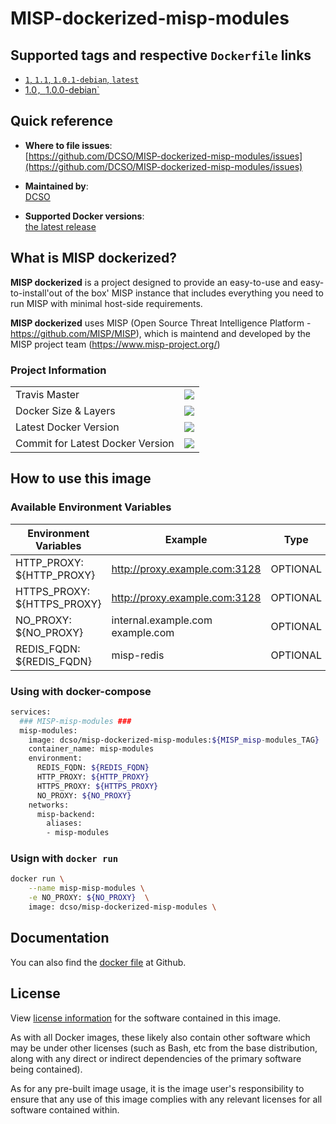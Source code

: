 # MISP-dockerized-misp-modules

## Supported tags and respective `Dockerfile` links

- [`1`, `1.1`, `1.0.1-debian`, `latest`][2]
- [1.0`, `1.0.0-debian`][1]

[1]: https://github.com/DCSO/MISP-dockerized-misp-modules/blob/master/1.0-debian/Dockerfile
[2]: https://github.com/DCSO/MISP-dockerized-misp-modules/blob/master/1.1-debian/Dockerfile

## Quick reference

-	**Where to file issues**:  
	[https://github.com/DCSO/MISP-dockerized-misp-modules/issues](https://github.com/DCSO/MISP-dockerized-misp-modules/issues)

-	**Maintained by**:  
	[DCSO](https://github.com/DCSO)

-	**Supported Docker versions**:  
	[the latest release](https://github.com/docker/docker-ce/releases/latest)

## What is MISP dockerized?

**MISP dockerized** is a project designed to provide an easy-to-use and easy-to-install'out of the box' MISP instance that includes everything you need to run MISP with minimal host-side requirements. 

**MISP dockerized** uses MISP (Open Source Threat Intelligence Platform - https://github.com/MISP/MISP), which is maintend and developed by the MISP project team (https://www.misp-project.org/)

### Project Information

|                                  |                 |
|-                                 |-                |
| Travis Master                    | [![][101]][102] |
| Docker Size & Layers             | [![][104]][107] |
| Latest Docker Version            | [![][105]][107] |
| Commit for Latest Docker Version | [![][106]][107] |

[101]: https://travis-ci.org/DCSO/MISP-dockerized-misp-modules.svg?branch=master
[102]: https://travis-ci.org/DCSO/MISP-dockerized-misp-modules
[104]: https://images.microbadger.com/badges/image/dcso/misp-dockerized-misp-modules.svg
[105]: https://images.microbadger.com/badges/version/dcso/misp-dockerized-misp-modules.svg
[106]: https://images.microbadger.com/badges/commit/dcso/misp-dockerized-misp-modules.svg
[107]: https://microbadger.com/images/dcso/misp-dockerized-misp-modules




## How to use this image

### Available Environment Variables

| Environment Variables       | Example                          | Type     |
| --------------------------- | -------------------------------- | -------- |
| HTTP_PROXY: ${HTTP_PROXY}   | http://proxy.example.com:3128    | OPTIONAL |
| HTTPS_PROXY: ${HTTPS_PROXY} | http://proxy.example.com:3128    | OPTIONAL |
| NO_PROXY: ${NO_PROXY}       | internal.example.com example.com | OPTIONAL |
| REDIS_FQDN: ${REDIS_FQDN}   | misp-redis                       | OPTIONAL |

### Using with docker-compose
``` bash
services:
  ### MISP-misp-modules ###
  misp-modules:
    image: dcso/misp-dockerized-misp-modules:${MISP_misp-modules_TAG}
    container_name: misp-modules
    environment: 
      REDIS_FQDN: ${REDIS_FQDN}
      HTTP_PROXY: ${HTTP_PROXY}
      HTTPS_PROXY: ${HTTPS_PROXY}
      NO_PROXY: ${NO_PROXY}
    networks:
      misp-backend:
        aliases:
        - misp-modules

```


### Usign with `docker run`
``` bash
docker run \
    --name misp-misp-modules \
    -e NO_PROXY: ${NO_PROXY}  \
    image: dcso/misp-dockerized-misp-modules \
```


## Documentation
You can also find the [docker file](https://github.com/DCSO/MISP-dockerized-misp-modules/) at Github.


## License

View [license information](https://github.com/DCSO/MISP-dockerized-proxy/blob/master/LICENSE) for the software contained in this image.

As with all Docker images, these likely also contain other software which may be under other licenses (such as Bash, etc from the base distribution, along with any direct or indirect dependencies of the primary software being contained).

As for any pre-built image usage, it is the image user's responsibility to ensure that any use of this image complies with any relevant licenses for all software contained within.